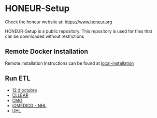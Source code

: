 # HONEUR-Setup

Check the honeur website at: https://www.honeur.org

HONEUR-Setup is a public repository. This repository is used for files that can be downloaded without restrictions


## Remote Docker Installation

Remote installation Instructions can be found at [local-installation](https://github.com/solventrix/Honeur-Setup/tree/master/local-installation)

## Run ETL

- [12 d'octubre](https://github.com/solventrix/Honeur-Setup/tree/master/RunETL12doctubre)
- [CLLEAR](https://github.com/solventrix/Honeur-Setup/tree/master/RunETLCLLEAR)
- [CMG](https://github.com/solventrix/Honeur-Setup/tree/master/RunETLCMG)
- [iOMEDICO - NHL](https://github.com/solventrix/Honeur-Setup/tree/master/RunETLiOMEDICO_NHL)
- [UHL](https://github.com/solventrix/Honeur-Setup/tree/master/RunETLUHL)